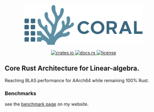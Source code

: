 <p align="center">
  <img src="https://github.com/devdeliw/CORAL/blob/main/coral_logo.png"/ width="75%">
</p>

<p align="center">
  <a href="https://crates.io/crates/coral">
    <img src="https://img.shields.io/crates/v/coral-blas.svg?style=flat-square" alt="crates.io">
  </a>
  <a href="https://docs.rs/coral">
    <img src="https://docs.rs/coral-blas/badge.svg?style=flat-square" alt="docs.rs">
  </a>
  <a href="https://opensource.org/licenses/MIT">
    <img src="https://img.shields.io/badge/license-MIT-blue.svg?style=flat-square" alt="license">
  </a>
</p>

## Core Rust Architecture for Linear-algebra. 

Reaching BLAS performance for AArch64 while remaining 100% Rust. 

### Benchmarks 

see the [benchmark page](https://dev-undergrad.dev/posts/benchmarks/) on my website. 

